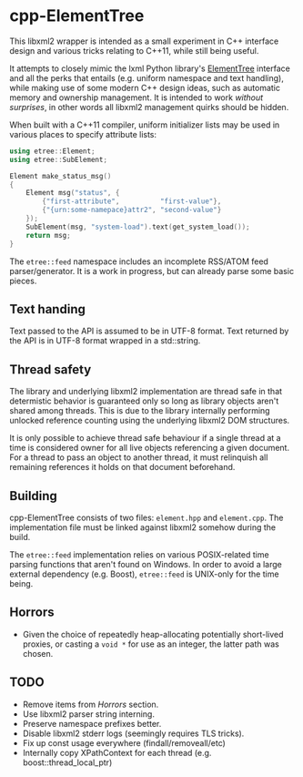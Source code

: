 
# cpp-ElementTree

This libxml2 wrapper is intended as a small experiment in C++ interface design
and various tricks relating to C++11, while still being useful.

It attempts to closely mimic the lxml Python library's <a
href="http://lxml.de/tutorial.html">ElementTree</a> interface and all the perks
that entails (e.g. uniform namespace and text handling), while making use of
some modern C++ design ideas, such as automatic memory and ownership
management. It is intended to work *without surprises*, in other words all
libxml2 management quirks should be hidden.

When built with a C++11 compiler, uniform initializer lists may be used in
various places to specify attribute lists:

````cpp
using etree::Element;
using etree::SubElement;

Element make_status_msg()
{
    Element msg("status", {
        {"first-attribute",          "first-value"},
        {"{urn:some-namepace}attr2", "second-value"}
    });
    SubElement(msg, "system-load").text(get_system_load());
    return msg;
}
````

The ``etree::feed`` namespace includes an incomplete RSS/ATOM feed
parser/generator. It is a work in progress, but can already parse some basic
pieces.


## Text handing

Text passed to the API is assumed to be in UTF-8 format. Text returned by the
API is in UTF-8 format wrapped in a std::string.


## Thread safety

The library and underlying libxml2 implementation are thread safe in that
determistic behavior is guaranteed only so long as library objects aren't
shared among threads. This is due to the library internally performing unlocked
reference counting using the underlying libxml2 DOM structures.

It is only possible to achieve thread safe behaviour if a single thread at a
time is considered owner for all live objects referencing a given document. For
a thread to pass an object to another thread, it must relinquish all remaining
references it holds on that document beforehand.


## Building

cpp-ElementTree consists of two files: ``element.hpp`` and ``element.cpp``. The
implementation file must be linked against libxml2 somehow during the build.

The ``etree::feed`` implementation relies on various POSIX-related time parsing
functions that aren't found on Windows. In order to avoid a large external
dependency (e.g. Boost), ``etree::feed`` is UNIX-only for the time being.


## Horrors

 * Given the choice of repeatedly heap-allocating potentially short-lived
   proxies, or casting a ``void *`` for use as an integer, the latter path was
   chosen.


## TODO

* Remove items from *Horrors* section.
* Use libxml2 parser string interning.
* Preserve namespace prefixes better.
* Disable libxml2 stderr logs (seemingly requires TLS tricks).
* Fix up const usage everywhere (findall/removeall/etc)
* Internally copy XPathContext for each thread (e.g. boost::thread_local_ptr)
